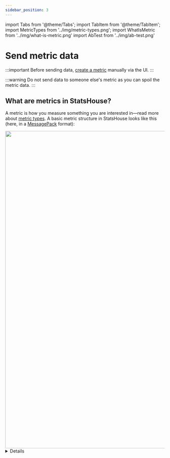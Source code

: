 ```yaml
---
sidebar_position: 3
---
```

import Tabs from '@theme/Tabs';
import TabItem from '@theme/TabItem';
import MetricTypes from '../img/metric-types.png';
import WhatIsMetric from '../img/what-is-metric.png'
import AbTest from '../img/ab-test.png'

# Send metric data

:::important
Before sending data, [create a metric](create-metric.md) manually via the UI.
:::

:::warning
Do not send data to someone else's metric as you can spoil the metric data.
:::

## What are metrics in StatsHouse?

A metric is how you measure something you are interested in—read more about [metric types](#how-to-choose-a-metric-type).
A basic metric structure in StatsHouse looks like this (here, in a [MessagePack](https://github.com/msgpack/msgpack) 
format):

<img src={WhatIsMetric} width="1000"/>


<details>

    <summary>
        See code from this picture
        </summary>
    
        ```yaml
        {
          metrics: [
            {
              ts:   1670673392,     # uint32, UNIX timestamp in seconds (optional)
              name: "foobar",       # string([a-zA-Z][a-zA-Z0-9_]*), metric name
              tags: {
                "env":              # string([a-zA-Z][a-zA-Z0-9_]*), tag name
                  "production"      # string(printable UTF-8),       tag value
              },
              counter: 100500.1,    # float64,        number of observed events
              value:   [0.7],       # array(float64), observed values array
              unique:  [591068825], # array(int64),   observed IDs array
            }
          ]
        }
        ```

    </details>

(More [data formats](../conceptual-overview.md#protocols) are supported.)

To start sending data, check the following: 
* [how to send metric data via client libraries](#how-to-send-data-via-client-libraries),
* [how to use tags](#how-to-use-tags), 
* and [how to choose a metric type](#how-to-choose-a-metric-type).

## How to send data via client libraries

StatsHouse client libraries help to instrument your application code
so that you can send properly formatted data for your metric:

- [Go](https://github.com/VKCOM/statshouse-go)
- [PHP](https://github.com/VKCOM/statshouse-php)
- [C++](https://github.com/VKCOM/statshouse-cpp)
- [Java](https://github.com/VKCOM/statshouse-java)
- [Python](https://github.com/VKCOM/statshouse-py)

There is also a special module for using StatsHouse with [nginx](https://github.com/VKCOM/nginx-statshouse-module).

Below are the simple code examples using some of these libraries. 
Prior to copying and pasting the code, install the library you need using recommendations 
from the corresponding README file.

<Tabs>

<TabItem value="cpp" label="C++">

```cpp
#include "statshouse.hpp"
#include <cstdio>

using namespace statshouse;
    
Registry r{{
    logger: puts // debug output
}};

int main() {
    auto v = r.metric("my_value_metric")
        .tag("subsystem", "foo")
        .tag("protocol", "bar")
        .event_metric_ref();

    v.write_value(42.5);
    return 0;
}
```

</TabItem>

<TabItem value="py" label="Python">

```Python
import statshouse
    
statshouse.value("my_value_metric", {"subsystem": "foo", "protocol": "bar"}, 42.5)
```

</TabItem>

<TabItem value="go" label="Go">
```go
TEST
```
</TabItem>
<TabItem value="php" label="PHP">
```php
TEST
```
</TabItem>
<TabItem value="java" label="Java">
```java
TEST
```
</TabItem>

</Tabs>

As soon as there are only five native client libraries in StatsHouse, you may have questions:

#### "What if there is no client library for a programming language I need?

The preferred way is to file a [feature request](https://github.com/VKCOM/statshouse/issues) for us on GitHub.

You can contribute to StatsHouse by creating a library for the language you need.
Though, we do not recommend doing this as we won't be able to provide guarantees and support.

If you are sure about creating a library,
please use one of the existing StatsHouse libraries as a model for your own one—pay
your attention to a StatsHouse [data model](../conceptual-overview.md#data-model).

#### "What if the existing library does not have the required functionality?"

The preferred way is to file a [feature request](https://github.com/VKCOM/statshouse/issues) for us on GitHub.

Alternatively, you can prepare a JSON file and send your formatted data to StatsHouse,
but we do not recommend doing this as you won't benefit from aggregation and other native StatsHouse features.

## How to send data without client libraries

For a toy example or testing purposes, you may send data using [Netcat](https://netcat.sourceforge.net):

```bash
echo '{"metrics":[{"name":"my_metric","tags":{},"counter":1000}]}' | nc -q 1 -u 127.0.0.1 13337
```

See the [Quick start](../quick-start.md#send-metric-data) for a context.

:::important
We strongly recommend using the [StatsHouse client libraries](#how-to-send-data-via-client-libraries).

Client libraries [aggregate](../conceptual-overview.md#aggregation) data before sending them to StatsHouse.
While it may sound counterintuitive, by aggregating, client libraries prevent you from losing data.
Without a client library, you can create a socket, prepare a JSON file, and send your formatted data.
This sounds simple, but only if you have not so much data.

StatsHouse uses [UDP](../conceptual-overview.md#protocols).
If you send a datagram per event, and there are too many of them,
there is a risk of dropping datagrams due to UDP socket buffer overflow, and no one will notice it.

If you do not use the client library, the non-aggregated data will reach StatsHouse
[agent](../conceptual-overview.md#agent), and the agent will aggregate them anyway.
:::

## How to use tags

Use tags to differentiate the characteristics of what you measure, the contributing factors, or a context.

### What are tags?

Tags are additional dimensions you use to filter or group your data. They are sometimes mentioned as "labels" or 
"keys." Tags are the _name-value_ pairs.

Imagine you conducting an A/B test: which color-text combination is better for a button? You measure the number 
of clicks per button and use the tags:

<img src={AbTest} width="900"/>

Tagged metrics help to verify hypotheses about your data. For monitoring, troubleshooting, or other purposes, you may 
ask questions like these:

> "Does the error rate differ for platforms?"

or

> "What is the region we have the highest request rate from? Does it differ for environments?"
 
For these example questions, you may send metrics (here, using the client library for Python):

```Python
statshouse.value("error_rate", {"platform": "web"}, 42.5)
                   ↑                 ↑         ↑      ↑          
                metric name          ↑         ↑   measurement      
                                 tag name      ↑       
                                             tag value 
```
or

```Python
statshouse.value("request_rate", {"env": "production", "region": "moscow"}, 42.5)
                   ↑                 ↑         ↑           ↑        ↑         ↑
                metric name          ↑         ↑           ↑        ↑      measurement
                                 tag name      ↑       tag name     ↑
                                             tag value            tag value   
```

Then you can [filter or group](view-graph.md#7--tags) your data using these tags.
When you view a metric on a graph, the default UI behavior is to use no grouping.

### How to name tags

You can use system tag names (`0..15`) to send data. For convenience, add aliases (custom names) to your tags.

Please use these characters:
* Latin alphabet
* integers
* underscores

:::note
Do not start tag names with underscores. They are for StatsHouse internal use only.
:::

You can use the same tag names for different metrics.

In the StatsHouse UI, you can [edit](edit-metrics.md#tags) tag names and add short descriptions to them.

### How many tags

You can use 16 tags per metric:
* tag `0` is usually for an `environment`,
* tags `1..15` are for any other characteristics.

There is also one more [string tag](#string-tag):
* tag `__s`.

#### "What if I want more tags?"

Unfortunately, it is impossible for now. We plan to increase the number of tags in the future.

### How many tag values

There is no formal limitation for a number of tag values, but the rule is to have **not that many** of them.

Tags with many different values such as user IDs or email addresses may lead to 
[mapping flood](view-graph.md#mapping-status) errors or increased [sampling](view-graph.md#sampling) due to 
high [cardinality](../conceptual-overview.md#cardinality).
In StatsHouse, metric cardinality is how many unique tag value combinations you send for a metric.

If a tag has too many values, they will soon exceed the 
[mapping budget](../conceptual-overview.md#mapping-and-budgets-for-creating-metrics) and will be lost: tag values 
for your measurements will be `Empty`.

Even if all your tag values have been already mapped, and you 
[avoid the mapping flood](edit-metrics.md#raw-values) but keep sending data with many tag values, 
your data will probably be [sampled](../conceptual-overview.md#sampling). Sampling means that 
StatsHouse throws away pieces of data to reduce its overall amount. To keep aggregation, statistics, and overall 
graph's shape the same, StatsHouse multiplies the rest of data by a sampling coefficient.

If it is important for you not to sample data at all, 
[keep an eye on your metric cardinality](view-graph.md#cardinality) or reduce [resolution](edit-metrics.md#resolution) for 
your metric.

We recommend that the very first tags have the lowest cardinality rate. For example, `tag_0` is usually an 
`environment` tag having not that many values.

:::tip
If you need a tag with many different 32-bit integer values (such as `user_ID`), use the 
[Raw](edit-metrics.md#raw-values) tag values to avoid the mapping flood.

For many different string values (such as `search_request`), use a [string tag](#string-tag).
:::

### String tag

Use a _string tag_ (`__s`) when you need a tag with many different `string` values such as referrers or search
requests.

With the common tags, you will get [mapping flood](view-graph.md#mapping-status) errors very soon for this scenario.
The _string tag_ stands apart from the other ones as its values are not 
[mapped](../conceptual-overview.md#mapping-and-budgets-for-creating-metrics) to integers. Thus, you can avoid 
[mapping flood](view-graph.md#mapping-status) errors and massive sampling.

The string tag has a special storage: when you send your data labeled with many `string` tag values, only the most 
popular tag values are stored. The other tag values for this metric become `Empty` and are aggregated.

To filter data with the _string tag_ on a graph, [add a name or description](edit-metrics.md#string-tag) to it.

### Host name as a tag

To view statistics for each host separately, you may want to use host names as tag values. 
Try the _Max host_ feature instead. You do not have to send something special to get use 
of _Max host_—[enable it in the UI](view-graph.md#9--max-host).

Using host names as tag values prevents data from being aggregated and leads to increased sampling. 
By contrast, the _Max host_ feature does not lead to increased sampling but allows you to find the host that sends the 
maximum value for your metric.

The _Max host_ feature helps to answer questions like these:
* which host has the maximum disk space usage, or
* which host shows the maximum rate for a particular error type.

In most cases, it is enough to know the name of the most problematic host to get logs and solve the issue.

We also recommend using the `environment` tag (or similar) instead of `host_name`. When you deploy an experimental feature 
to one or more hosts, label them with the `staging` or `development` tag values instead of their host names.

## How to choose a metric type

You can measure same things in different ways—they are metric types.

For example, how to evaluate _service availability_? Try this:
* count the number of handled requests          → get a <text className="orange-text">**counter**</text> for the events
* measure processing time for these requests    → get the <text className="orange-text">**value**</text> accompanying each event
* count the number of unique users whose requests were handled properly → get the <text className="orange-text">**unique**</text> counter
  
`Counter`, `value`, and `unique` are basic metric types in StatsHouse:

<img src={MetricTypes} width="800"/>

See the table below for definitions and examples:

| Metric type  | What does it measure?                                                                     | Examples                                                                                                                                        |
|--------------|-------------------------------------------------------------------------------------------|-------------------------------------------------------------------------------------------------------------------------------------------------|
| `counter`    | It counts the number of times an event has occurred.                                      | The number of API method calls<br/>The number of requests to a server<br/>The number of errors received while sending messages                  |
| `value`      | It measures magnitude of a parameter.<br/>A measurement event itself is counted as well.  | How long does it take <br/>for a service to generate a newsfeed?<br/>What is CPU usage for this host?<br/>What is the response size (in bytes)? |
| `unique`     | It counts the number of unique events.<br/>The total number of events is counted as well. | The number of unique users who sent packages to a service                                                                                       |

:::important
A metric type affects the range of
[descriptive statistics](view-graph.md#3--descriptive-statistics) available for your metric to view
and analyze. For example, percentiles are available for _values_ only.
Or you cannot view the cumulative graph for _uniques_.

See more about [enabling percentiles](edit-metrics.md#percentiles)
and [showing descriptive statistics](edit-metrics.md#aggregation) in the UI.
:::

:::note
Metric types should not be confused with [data types](https://en.wikipedia.org/wiki/Data_type) in programming
languages. You should not specify the type of your data: whether it is `int`, `string`, etc.
:::

### Metric types and their combinations

In the database, where StatsHouse stores metric data, the data model for each metric looks like this:

| timestamp | metric name | tag_0   | tag_1..tag_15 | counter | sum   | min | max  | unique |
|-----------|-------------|---------|---------------|---------|-------|-----|------|--------|
| 13:45:05  | my_metric   | dev     | -             | 100     | 13000 | 20  | 1200 | -      |
| 13:45:05  | my_metric   | staging | -             | 200     | 1600  | 3   | 1100 | -      |
| 13:45:05  | my_metric   | staging | -             | 5       | 80    | 25  | 30   | -      |

The `sum`, `min`, and `max` columns are [aggregation](../conceptual-overview.md#aggregation) for a `value` metric.

Read more about [metric type implementation](../conceptual-overview.md#metric-types-implementation) in StatsHouse.

Check the valid metric type combinations in the table below:

| What you send                    | What you get                                                         |
|----------------------------------|----------------------------------------------------------------------|
| `"counter":100`                  | `counter`                                                            |
| `"value":[1, 2, 3]`              | `counter` and `value` (i.e., `sum`, `min`, `max`)                    |
| `"unique":[17, 25, 37]`          | `counter`, `value` (i.e., `sum`, `min`, `max`), and `unique`         |
| `"counter":6, "value":[1, 2, 3]` | [User-guided sampling](#user-guided-sampling)                        |
| `"value":100,"unique":100`       | <text className="orange-text">This is not a valid combination</text> |

If you refactor your existing metric, i.e., switch between different metric types for a single metric, the data may
become confusing or uninformative.

:::important
Keep sending data of the **same type per metric**.
:::

### Implementing a separate `counter` for `value` and `unique` metrics

If you send a `value` or `unique` array, the size of this array becomes the `counter` for this metric. 
Thus, you should not implement a separate counter metric for your `value` or `unique` metrics.
You still can specify `counter` to implement [user-guided sampling](#user-guided-sampling).

Imagine you measuring a value metric (e.g., the response size in bytes) once in a second:
* You get `value` that is your parameter magnitude:
  XXXX bytes, then YYYY bytes, etc. Please note that this "level" is [aggregation](../conceptual-overview.md#aggregation), not
  an exact value for a particular moment in time.
* You also get `counter` for your value metric that shows the number of times you sent
  your measurements to StatsHouse: +1 for the first second, +1 for the next one, etc.

### User-guided sampling

Though it is better to let StatsHouse sample data for you,
you may want to sample your data before sending them to StatsHouse. 
Use this kind of sampling to control the memory footprint.

In this case, you can explicitly specify `counter` for the `value` metric:
```bash
`{"metrics":[{"name":"my_metric","tags":{},"counter":6, "value":[1, 2, 3]}]}`
```
This means that the number of events is 6, and the values are sampled—as if the original `value` was `[1, 1, 2, 2, 3,
3]`

## Timestamp: sending historical data

StatsHouse writes real-time data as a priority.

:::important
Writing historical data is allowed only for the latest hour and a half.
:::

If the timestamp is in the future, StatsHouse replaces it with the current time.

If the timestamp relates to a moment that is more than 1.5 hours ago, StatsHouse replaces it with the current time 
minus 1.5 hours.

For `cron` jobs that send metric data, use the one-hour sending period:
it is OK to send data once in an hour, but it is not OK to send data once in a day.


